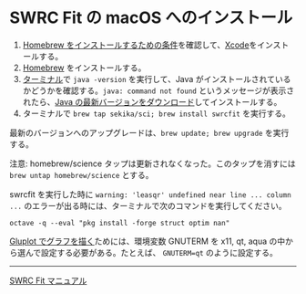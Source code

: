 # SWRC Fit の macOS へのインストール

1. [Homebrew をインストールするための条件](https://github.com/Homebrew/homebrew/blob/master/share/doc/homebrew/Installation.md#requirements)を確認して、[Xcode](https://itunes.apple.com/jp/app/xcode/id497799835)をインストールする。
2. [Homebrew](http://brew.sh/index_ja.html) をインストールする。
3. [ターミナル](https://ja.wikipedia.org/wiki/%E3%82%BF%E3%83%BC%E3%83%9F%E3%83%8A%E3%83%AB_(Mac))で `java -version` を実行して、Java がインストールされているかどうかを確認する。`java: command not found` というメッセージが表示されたら、[Java の最新バージョンをダウンロード](https://www.java.com/download/)してインストールする。
4. ターミナルで `brew tap sekika/sci; brew install swrcfit` を実行する。

最新のバージョンへのアップグレードは、`brew update; brew upgrade` を実行する。

注意: homebrew/science タップは更新されなくなった。このタップを消すには `brew untap homebrew/science` とする。

swrcfit を実行した時に `warning: 'leasqr' undefined near line ... column ...` のエラーが出る時には、ターミナルで次のコマンドを実行してください。

```
octave -q --eval "pkg install -forge struct optim nan"
```

[Gluplot でグラフを描く](graph.md)ためには、環境変数 GNUTERM を x11, qt, aqua の中から選んで設定する必要がある。たとえば、 `GNUTERM=qt` のように設定する。

----
[SWRC Fit マニュアル](README.md)
